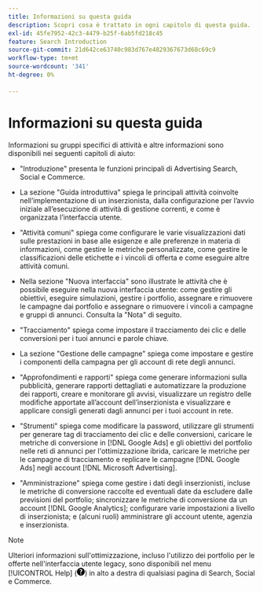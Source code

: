 ```yaml
---
title: Informazioni su questa guida
description: Scopri cosa è trattato in ogni capitolo di questa guida.
exl-id: 45fe7952-42c3-4479-b25f-6ab5fd218c45
feature: Search Introduction
source-git-commit: 21d642ce63740c983d767e4829367673d68c69c9
workflow-type: tm+mt
source-wordcount: '341'
ht-degree: 0%

---
```


# Informazioni su questa guida

Informazioni su gruppi specifici di attività e altre informazioni sono disponibili nei seguenti capitoli di aiuto:

* &quot;Introduzione&quot; presenta le funzioni principali di Advertising Search, Social e Commerce.

* La sezione &quot;Guida introduttiva&quot; spiega le principali attività coinvolte nell’implementazione di un inserzionista, dalla configurazione per l’avvio iniziale all’esecuzione di attività di gestione correnti, e come è organizzata l’interfaccia utente.

* &quot;Attività comuni&quot; spiega come configurare le varie visualizzazioni dati sulle prestazioni in base alle esigenze e alle preferenze in materia di informazioni, come gestire le metriche personalizzate, come gestire le classificazioni delle etichette e i vincoli di offerta e come eseguire altre attività comuni.

* Nella sezione &quot;Nuova interfaccia&quot; sono illustrate le attività che è possibile eseguire nella nuova interfaccia utente: come gestire gli obiettivi, eseguire simulazioni, gestire i portfolio, assegnare e rimuovere le campagne dai portfolio e assegnare o rimuovere i vincoli a campagne e gruppi di annunci. Consulta la &quot;Nota&quot; di seguito.

* &quot;Tracciamento&quot; spiega come impostare il tracciamento dei clic e delle conversioni per i tuoi annunci e parole chiave.

* La sezione &quot;Gestione delle campagne&quot; spiega come impostare e gestire i componenti della campagna per gli account di rete degli annunci.

* &quot;Approfondimenti e rapporti&quot; spiega come generare informazioni sulla pubblicità, generare rapporti dettagliati e automatizzare la produzione dei rapporti, creare e monitorare gli avvisi, visualizzare un registro delle modifiche apportate all’account dell’inserzionista e visualizzare e applicare consigli generati dagli annunci per i tuoi account in rete.

* &quot;Strumenti&quot; spiega come modificare la password, utilizzare gli strumenti per generare tag di tracciamento dei clic e delle conversioni, caricare le metriche di conversione in [!DNL Google Ads] e gli obiettivi del portfolio nelle reti di annunci per l&#39;ottimizzazione ibrida, caricare le metriche per le campagne di tracciamento e replicare le campagne [!DNL Google Ads] negli account [!DNL Microsoft Advertising].

* &quot;Amministrazione&quot; spiega come gestire i dati degli inserzionisti, incluse le metriche di conversione raccolte ed eventuali date da escludere dalle previsioni del portfolio; sincronizzare le metriche di conversione da un account [!DNL Google Analytics]; configurare varie impostazioni a livello di inserzionista; e (alcuni ruoli) amministrare gli account utente, agenzia e inserzionista.

>[!NOTE]
>
>Ulteriori informazioni sull&#39;ottimizzazione, incluso l&#39;utilizzo dei portfolio per le offerte nell&#39;interfaccia utente legacy, sono disponibili nel menu [!UICONTROL Help] (![Menu Guida](/help/search-social-commerce/assets/help-main-menu.png "Menu Guida")) in alto a destra di qualsiasi pagina di Search, Social e Commerce.
